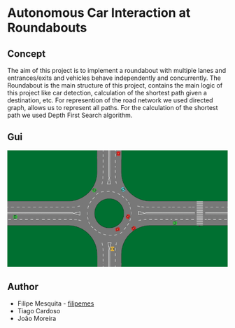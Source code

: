 # Autonomous Car Interaction at Roundabouts

## Concept

The aim of this project is to implement a roundabout with multiple lanes and entrances/exits and vehicles behave independently and concurrently.
The Roundabout is the main structure of this project, contains the main logic of this project like car detection,  calculation of the shortest path given a destination, etc. For represention of the road network we used directed graph, allows us to represent all paths. For the calculation of the shortest path we used Depth First Search algorithm.

## Gui

![Roundabout](screenshot/roundabout.gif)

## Author

* Filipe Mesquita - [filipemes](https://github.com/filipemes)
* Tiago Cardoso
* João Moreira
